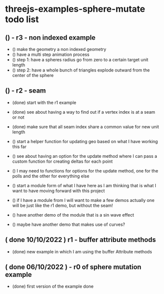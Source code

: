 # threejs-examples-sphere-mutate todo list

## () - r3 - non indexed example
* () make the geometry a non indexed geometry
* () have a multi step animation process
* () step 1: have a spheres radius go from zero to a certain target unit length
* () step 2: have a whole bunch of triangles explode outward from the center of the sphere

## () - r2 - seam
* (done) start with the r1 example
* (done) see about having a way to find out if a vertex index is at a seam or not
* (done) make sure that all seam index share a common value for new unit length
* () start a helper function for updating geo based on what I have working this far
* () see about having an option for the update method where I can pass a custom function for creating deltas for each point
* () I may need to functions for options for the update method, one for the polls and the other for everything else
* () start a module form of what I have here as I am thinking that is what I want to have moving forward with this project

* () if I have a module from I will want to make a few demos actually one will be just like the r1 demo, but without the seam!
* () have another demo of the module that is a sin wave effect
* () maybe have another demo that makes use of curves?

## ( done 10/10/2022 ) r1 - buffer attribute methods
* (done) new example in which I am using the buffer Attribute methods

## ( done 06/10/2022 ) - r0 of sphere mutation example
* (done) first version of the example done